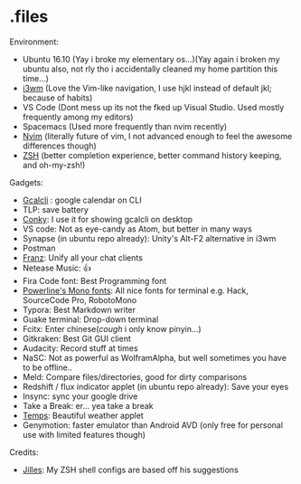 # .files

Environment:

- Ubuntu 16.10 (Yay i broke my elementary os...)(Yay again i broken my ubuntu also, not rly tho i accidentally cleaned my home partition this time...)
- [i3wm](https://i3wm.org) (Love the Vim-like navigation, I use hjkl instead of default jkl; because of habits)
- VS Code (Dont mess up its not the fked up Visual Studio. Used mostly frequently among my editors)
- Spacemacs (Used more frequently than nvim recently)
- [Nvim](https://neovim.io/) (literally future of vim, I not advanced enough to feel the awesome differences though)
- [ZSH](http://www.zsh.org/) (better completion experience, better command history keeping, and oh-my-zsh!)

Gadgets:

- [Gcalcli](https://github.com/insanum/gcalcli) : google calendar on CLI
- TLP: save battery
- [Conky](https://github.com/brndnmtthws/conky): I use it for showing gcalcli on desktop
- VS code: Not as eye-candy as Atom, but better in many ways
- Synapse (in ubuntu repo already): Unity's Alt-F2 alternative in i3wm
- Postman
- [Franz](http://meetfranz.com/): Unify all your chat clients
- Netease Music: :+1:
- Fira Code font: Best Programming font
- [Powerline's Mono fonts](https://github.com/powerline/fonts): All nice fonts for terminal e.g. Hack, SourceCode Pro, RobotoMono
- Typora: Best Markdown writer
- Guake terminal: Drop-down terminal
- Fcitx: Enter chinese(*cough* i only know pinyin...)
- Gitkraken: Best Git GUI client
- Audacity: Record stuff at times
- NaSC: Not as powerful as WolframAlpha, but well sometimes you have to be offline..
- Meld: Compare files/directories, good for dirty comparisons
- Redshift / flux indicator applet (in ubuntu repo already): Save your eyes
- Insync: sync your google drive
- Take a Break: er... yea take a break
- [Temps](https://jackd248.github.io/temps/): Beautiful weather applet
- Genymotion: faster emulator than Android AVD (only free for personal use with limited features though)

Credits:
- [Jilles](http://jilles.me/badassify-your-terminal-and-shell/): My ZSH shell configs are based off his suggestions


